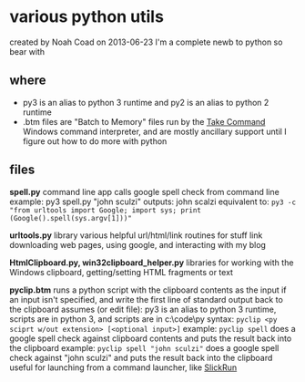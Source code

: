 # various python utils
created by Noah Coad on 2013-06-23
I'm a complete newb to python so bear with

## where
* py3 is an alias to python 3 runtime and py2 is an alias to python 2 runtime
* .btm files are "Batch to Memory" files run by the [Take Command](http://noahcoad.com/post/293/ultimate-windows-command-prompt-take-command) Windows command interpreter, and are mostly ancillary support until I figure out how to do more with python

## files
**spell.py**
command line app
calls google spell check from command line
example: py3 spell.py "john sculzi"
outputs: john scalzi
equivalent to: `py3 -c "from urltools import Google; import sys; print (Google().spell(sys.argv[1]))"`

**urltools.py**
library
various helpful url/html/link routines for stuff link downloading web pages, using google, and interacting with my blog

**HtmlClipboard.py, win32clipboard_helper.py**
libraries
for working with the Windows clipboard, getting/setting HTML fragments or text

**pyclip.btm**
runs a python script with the clipboard contents as the input if an input isn't specified, and write the first line of standard output back to the clipboard
assumes (or edit file): py3 is an alias to python 3 runtime, scripts are in python 3, and scripts are in c:\code\py
syntax: `pyclip <py sciprt w/out extension> [<optional input>]`
example: `pyclip spell`
does a google spell check against clipboard contents and puts the result back into the clipboard
example: `pyclip spell "john sculzi"`
does a google spell check against "john sculzi" and puts the result back into the clipboard
useful for launching from a command launcher, like [SlickRun](http://blogs.msdn.com/b/noahc/archive/2006/10/23/slickrun-command-your-pc.aspx)